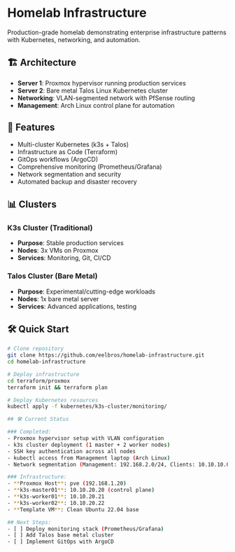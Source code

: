 # Homelab Infrastructure

Production-grade homelab demonstrating enterprise infrastructure patterns with Kubernetes, networking, and automation.

## 🏗️ Architecture

- **Server 1**: Proxmox hypervisor running production services
- **Server 2**: Bare metal Talos Linux Kubernetes cluster  
- **Networking**: VLAN-segmented network with PfSense routing
- **Management**: Arch Linux control plane for automation

## 🚀 Features

- Multi-cluster Kubernetes (k3s + Talos)
- Infrastructure as Code (Terraform)
- GitOps workflows (ArgoCD)
- Comprehensive monitoring (Prometheus/Grafana)
- Network segmentation and security
- Automated backup and disaster recovery

## 📊 Clusters

### K3s Cluster (Traditional)
- **Purpose**: Stable production services
- **Nodes**: 3x VMs on Proxmox
- **Services**: Monitoring, Git, CI/CD

### Talos Cluster (Bare Metal)
- **Purpose**: Experimental/cutting-edge workloads
- **Nodes**: 1x bare metal server
- **Services**: Advanced applications, testing

## 🛠️ Quick Start

```bash
# Clone repository
git clone https://github.com/eelbros/homelab-infrastructure.git
cd homelab-infrastructure

# Deploy infrastructure
cd terraform/proxmox
terraform init && terraform plan

# Deploy Kubernetes resources
kubectl apply -f kubernetes/k3s-cluster/monitoring/

## 🛠️ Current Status

### Completed:
- Proxmox hypervisor setup with VLAN configuration
- k3s cluster deployment (1 master + 2 worker nodes)
- SSH key authentication across all nodes
- kubectl access from Management laptop (Arch Linux)
- Network segmentation (Management: 192.168.2.0/24, Clients: 10.10.10.0/24, Lab: 10.10.20.0/24, IoT: 10.10.30.0/24)

### Infrastructure:
- **Proxmox Host**: pve (192.168.1.20)
- **k3s-master01**: 10.10.20.20 (control plane)
- **k3s-worker01**: 10.10.20.21
- **k3s-worker02**: 10.10.20.22
- **Template VM**: Clean Ubuntu 22.04 base

## Next Steps:
- [ ] Deploy monitoring stack (Prometheus/Grafana)
- [ ] Add Talos base metal cluster
- [ ] Implement GitOps with ArgoCD
